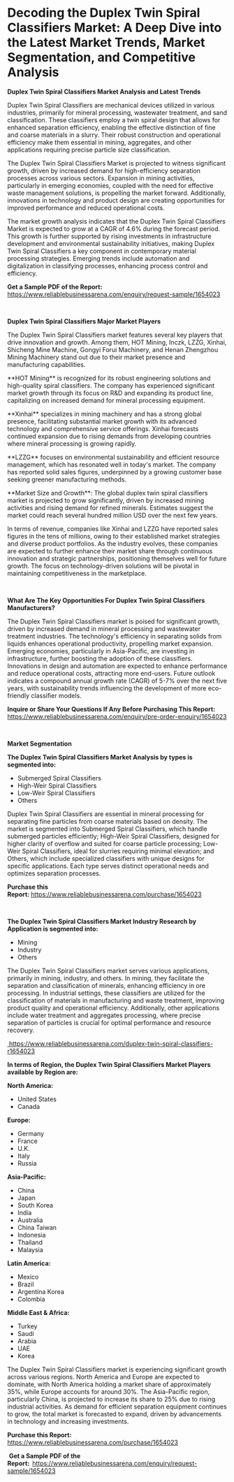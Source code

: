 <p><h1>Decoding the Duplex Twin Spiral Classifiers Market: A Deep Dive into the Latest Market Trends, Market Segmentation, and Competitive Analysis</h1></p><p><strong>Duplex Twin Spiral Classifiers Market Analysis and Latest Trends</strong></p>
<p><p>Duplex Twin Spiral Classifiers are mechanical devices utilized in various industries, primarily for mineral processing, wastewater treatment, and sand classification. These classifiers employ a twin spiral design that allows for enhanced separation efficiency, enabling the effective distinction of fine and coarse materials in a slurry. Their robust construction and operational efficiency make them essential in mining, aggregates, and other applications requiring precise particle size classification.</p><p>The Duplex Twin Spiral Classifiers Market is projected to witness significant growth, driven by increased demand for high-efficiency separation processes across various sectors. Expansion in mining activities, particularly in emerging economies, coupled with the need for effective waste management solutions, is propelling the market forward. Additionally, innovations in technology and product design are creating opportunities for improved performance and reduced operational costs.</p><p>The market growth analysis indicates that the Duplex Twin Spiral Classifiers Market is expected to grow at a CAGR of 4.6% during the forecast period. This growth is further supported by rising investments in infrastructure development and environmental sustainability initiatives, making Duplex Twin Spiral Classifiers a key component in contemporary material processing strategies. Emerging trends include automation and digitalization in classifying processes, enhancing process control and efficiency.</p></p>
<p><strong>Get a Sample PDF of the Report:&nbsp;</strong> <a href="https://www.reliablebusinessarena.com/enquiry/request-sample/1654023?utm_campaign=2636&utm_medium=2&utm_source=Github&utm_content=ia&utm_term=18042025&utm_id=duplex-twin-spiral-classifiers">https://www.reliablebusinessarena.com/enquiry/request-sample/1654023</a></p>
<p>&nbsp;</p>
<p><strong>Duplex Twin Spiral Classifiers Major Market Players</strong></p>
<p><p>The Duplex Twin Spiral Classifiers market features several key players that drive innovation and growth. Among them, HOT Mining, Inczk, LZZG, Xinhai, Shicheng Mine Machine, Gongyi Forui Machinery, and Henan Zhengzhou Mining Machinery stand out due to their market presence and manufacturing capabilities.</p><p>**HOT Mining** is recognized for its robust engineering solutions and high-quality spiral classifiers. The company has experienced significant market growth through its focus on R&D and expanding its product line, capitalizing on increased demand for mineral processing equipment. </p><p>**Xinhai** specializes in mining machinery and has a strong global presence, facilitating substantial market growth with its advanced technology and comprehensive service offerings. Xinhai forecasts continued expansion due to rising demands from developing countries where mineral processing is growing rapidly.</p><p>**LZZG** focuses on environmental sustainability and efficient resource management, which has resonated well in today's market. The company has reported solid sales figures, underpinned by a growing customer base seeking greener manufacturing methods.</p><p>**Market Size and Growth**: The global duplex twin spiral classifiers market is projected to grow significantly, driven by increased mining activities and rising demand for refined minerals. Estimates suggest the market could reach several hundred million USD over the next few years.</p><p>In terms of revenue, companies like Xinhai and LZZG have reported sales figures in the tens of millions, owing to their established market strategies and diverse product portfolios. As the industry evolves, these companies are expected to further enhance their market share through continuous innovation and strategic partnerships, positioning themselves well for future growth. The focus on technology-driven solutions will be pivotal in maintaining competitiveness in the marketplace.</p></p>
<p>&nbsp;</p>
<p><strong>What Are The Key Opportunities For Duplex Twin Spiral Classifiers Manufacturers?</strong></p>
<p><p>The Duplex Twin Spiral Classifiers market is poised for significant growth, driven by increased demand in mineral processing and wastewater treatment industries. The technology's efficiency in separating solids from liquids enhances operational productivity, propelling market expansion. Emerging economies, particularly in Asia-Pacific, are investing in infrastructure, further boosting the adoption of these classifiers. Innovations in design and automation are expected to enhance performance and reduce operational costs, attracting more end-users. Future outlook indicates a compound annual growth rate (CAGR) of 5-7% over the next five years, with sustainability trends influencing the development of more eco-friendly classifier models.</p></p>
<p><strong>Inquire or Share Your Questions If Any Before Purchasing This Report:</strong> <a href="https://www.reliablebusinessarena.com/enquiry/pre-order-enquiry/1654023?utm_campaign=2636&utm_medium=2&utm_source=Github&utm_content=ia&utm_term=18042025&utm_id=duplex-twin-spiral-classifiers">https://www.reliablebusinessarena.com/enquiry/pre-order-enquiry/1654023</a></p>
<p>&nbsp;</p>
<p><strong>Market Segmentation</strong></p>
<p><strong>The Duplex Twin Spiral Classifiers Market Analysis by types is segmented into:</strong></p>
<p><ul><li>Submerged Spiral Classifiers</li><li>High-Weir Spiral Classifiers</li><li>Low-Weir Spiral Classifiers</li><li>Others</li></ul></p>
<p><p>Duplex Twin Spiral Classifiers are essential in mineral processing for separating fine particles from coarse materials based on density. The market is segmented into Submerged Spiral Classifiers, which handle submerged particles efficiently; High-Weir Spiral Classifiers, designed for higher clarity of overflow and suited for coarse particle processing; Low-Weir Spiral Classifiers, ideal for slurries requiring minimal elevation; and Others, which include specialized classifiers with unique designs for specific applications. Each type serves distinct operational needs and optimizes separation processes.</p></p>
<p><strong>Purchase this Report:&nbsp;</strong><a href="https://www.reliablebusinessarena.com/purchase/1654023?utm_campaign=2636&utm_medium=2&utm_source=Github&utm_content=ia&utm_term=18042025&utm_id=duplex-twin-spiral-classifiers">https://www.reliablebusinessarena.com/purchase/1654023</a></p>
<p>&nbsp;</p>
<p><strong>The Duplex Twin Spiral Classifiers Market Industry Research by Application is segmented into:</strong></p>
<p><ul><li>Mining</li><li>Industry</li><li>Others</li></ul></p>
<p><p>The Duplex Twin Spiral Classifiers market serves various applications, primarily in mining, industry, and others. In mining, they facilitate the separation and classification of minerals, enhancing efficiency in ore processing. In industrial settings, these classifiers are utilized for the classification of materials in manufacturing and waste treatment, improving product quality and operational efficiency. Additionally, other applications include water treatment and aggregates processing, where precise separation of particles is crucial for optimal performance and resource recovery.</p></p>
<p><a href="https://www.reliablebusinessarena.com/duplex-twin-spiral-classifiers-r1654023?utm_campaign=2636&utm_medium=2&utm_source=Github&utm_content=ia&utm_term=18042025&utm_id=duplex-twin-spiral-classifiers">&nbsp;https://www.reliablebusinessarena.com/duplex-twin-spiral-classifiers-r1654023</a></p>
<p><strong>In terms of Region, the Duplex Twin Spiral Classifiers Market Players available by Region are:</strong></p>
<p>
    <p> <strong> North America: </strong>
        <ul>
            <li>United States</li>
            <li>Canada</li>
        </ul>
        </p> 
    <p> <strong> Europe: </strong>
        <ul>
            <li>Germany</li>
            <li>France</li>
            <li>U.K.</li>
            <li>Italy</li>
            <li>Russia</li>
        </ul>
        </p> 
    <p> <strong> Asia-Pacific: </strong>
        <ul>
            <li>China</li>
            <li>Japan</li>
            <li>South Korea</li>
            <li>India</li>
            <li>Australia</li>
            <li>China Taiwan</li>
            <li>Indonesia</li>
            <li>Thailand</li>
            <li>Malaysia</li>
        </ul>
        </p> 
    <p> <strong> Latin America: </strong>
        <ul>
            <li>Mexico</li>
            <li>Brazil</li>
            <li>Argentina Korea</li>
            <li>Colombia</li>
        </ul>
        </p> 
    <p> <strong> Middle East & Africa: </strong>
        <ul>
            <li>Turkey</li>
            <li>Saudi</li>
            <li>Arabia</li>
            <li>UAE</li>
            <li>Korea</li>
        </ul>
    </p>
    </p>
<p><p>The Duplex Twin Spiral Classifiers market is experiencing significant growth across various regions. North America and Europe are expected to dominate, with North America holding a market share of approximately 35%, while Europe accounts for around 30%. The Asia-Pacific region, particularly China, is projected to increase its share to 25% due to rising industrial activities. As demand for efficient separation equipment continues to grow, the total market is forecasted to expand, driven by advancements in technology and increasing investments.</p></p>
<p><strong>Purchase this Report: </strong><a href="https://www.reliablebusinessarena.com/purchase/1654023?utm_campaign=2636&utm_medium=2&utm_source=Github&utm_content=ia&utm_term=18042025&utm_id=duplex-twin-spiral-classifiers">https://www.reliablebusinessarena.com/purchase/1654023</a></p>
<p>&nbsp;<strong>Get a Sample PDF of the Report:&nbsp;&nbsp;</strong><a href="https://www.reliablebusinessarena.com/enquiry/request-sample/1654023?utm_campaign=2636&utm_medium=2&utm_source=Github&utm_content=ia&utm_term=18042025&utm_id=duplex-twin-spiral-classifiers">https://www.reliablebusinessarena.com/enquiry/request-sample/1654023</a></p>
<p><strong></strong></p>
<p><p></p><p></p><p></p></p>